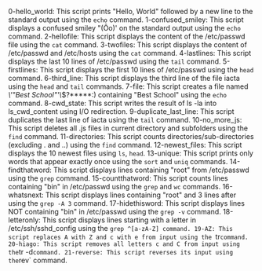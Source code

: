 0-hello_world: This script prints "Hello, World" followed by a new line to the standard output using the `echo` command.
1-confused_smiley: This script displays a confused smiley "(Ôo)' on the standard output using the `echo` command.
2-hellofile: This script displays the content of the /etc/passwd file using the `cat` command.
3-twofiles: This script displays the content of /etc/passwd and /etc/hosts using the `cat` command.
4-lastlines: This script displays the last 10 lines of /etc/passwd using the `tail` command.
5-firstlines: This script displays the first 10 lines of /etc/passwd using the `head` command.
6-third_line: This script displays the third line of the file iacta using the `head` and `tail` commands.
7-file: This script creates a file named *\\'"Best School"\'\\*$\?\*\*\*\*\*:) containing "Best School" using the `echo` command.
8-cwd_state: This script writes the result of ls -la into ls_cwd_content using I/O redirection.
9-duplicate_last_line: This script duplicates the last line of iacta using the `tail` command.
10-no_more_js: This script deletes all .js files in current directory and subfolders using the `find` command.
11-directories: This script counts directories/sub-directories (excluding . and ..) using the `find` command.
12-newest_files: This script displays the 10 newest files using `ls`, `head`.
13-unique: This script prints only words that appear exactly once using the `sort` and `uniq` commands.
14-findthatword: This script displays lines containing "root" from /etc/passwd using the `grep` command.
15-countthatword: This script counts lines containing "bin" in /etc/passwd using the `grep` and `wc` commands.
16-whatsnext: This script displays lines containing "root" and 3 lines after using the `grep -A 3` command.
17-hidethisword: This script displays lines NOT containing "bin" in /etc/passwd using the `grep -v` command.
18-letteronly: This script displays lines starting with a letter in /etc/ssh/sshd_config using the `grep ^[a-zA-Z] command.
19-AZ: This script replaces A with Z and c with e from input using the `tr` command.
20-hiago: This script removes all letters c and C from input using the `tr -d` command.
21-reverse: This script reverses its input using the `rev` command.

